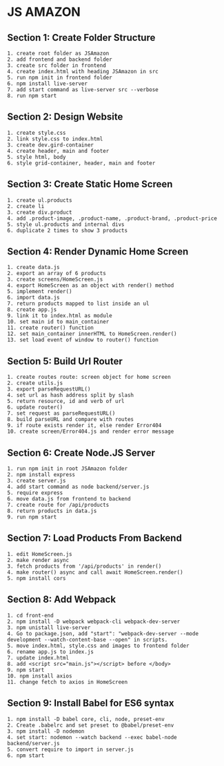 # JS AMAZON

## Section 1: Create Folder Structure
    1. create root folder as JSAmazon
    2. add frontend and backend folder
    3. create src folder in frontend
    4. create index.html with heading JSAmazon in src
    5. run npm init in frontend folder
    6. npm install live-server
    7. add start command as live-server src --verbose
    8. run npm start

## Section 2: Design Website
    1. create style.css
    2. link style.css to index.html
    3. create dev.gird-container
    4. create header, main and footer
    5. style html, body
    6. style grid-container, header, main and footer

## Section 3: Create Static Home Screen
    1. create ul.products
    2. create li
    3. create div.product
    4. add .product-image, .product-name, .product-brand, .product-price
    5. style ul.products and internal divs
    6. duplicate 2 times to show 3 products

## Section 4: Render Dynamic Home Screen
    1. create data.js
    2. export an array of 6 products
    3. create screens/HomeScreen.js
    4. export HomeScreen as an object with render() method
    5. implement render()
    6. import data.js
    7. return products mapped to list inside an ul
    8. create app.js
    9. link it to index.html as module
    10. set main id to main_container
    11. create router() function
    12. set main_container innerHTML to HomeScreen.render()
    13. set load event of window to router() function

## Section 5: Build Url Router
    1. create routes route: screen object for home screen
    2. create utils.js
    3. export parseRequestURL()
    4. set url as hash address split by slash
    5. return resource, id and verb of url
    6. update router()
    7. set request as parseRequestURL()
    8. build parseURL and compare with routes
    9. if route exists render it, else render Error404
    10. create screen/Error404.js and render error message

## Section 6: Create Node.JS Server
    1. run npm init in root JSAmazon folder
    2. npm install express
    3. create server.js
    4. add start command as node backend/server.js
    5. require express
    6. move data.js from frontend to backend
    7. create route for /api/products
    8. return products in data.js
    9. run npm start

## Section 7: Load Products From Backend
    1. edit HomeScreen.js
    2. make render async
    3. fetch products from '/api/products' in render()
    4. make router() async and call await HomeScreen.render()
    5. npm install cors

## Section 8: Add Webpack
    1. cd front-end
    2. npm install -D webpack webpack-cli webpack-dev-server
    3. npm unistall live-server
    4. Go to package.json, add "start": "webpack-dev-server --mode development --watch-content-base --open" in scripts.
    5. move index.html, style.css and images to frontend folder
    6. rename app.js to index.js
    7. update index.html
    8. add <script src="main.js"></script> before </body>
    9. npm start
    10. npm install axios
    11. change fetch to axios in HomeScreen
## Section 9: Install Babel for ES6 syntax
    1. npm install -D babel core, cli, node, preset-env
    2. Create .babelrc and set preset to @babel/preset-env
    3. npm install -D nodemon
    4. set start: nodemon --watch backend --exec babel-node backend/server.js
    5. convert require to import in server.js
    6. npm start